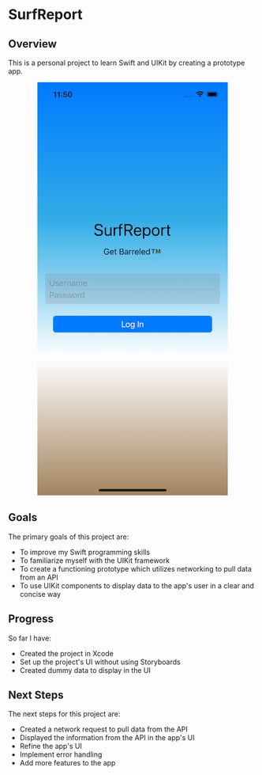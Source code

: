 # SurfReport

## Overview

This is a personal project to learn Swift and UIKit by creating a prototype app.

<p align="center">
  <img src="https://github.com/dalton-turner/SurfReport/blob/main/Simulator%20Screen%20Shot%20-%20iPhone%2013%20-%202022-06-29%20at%2011.50.29.png" />
</p>

## Goals

The primary goals of this project are:

- To improve my Swift programming skills
- To familiarize myself with the UIKit framework
- To create a functioning prototype which utilizes networking to pull data from an API
- To use UIKit components to display data to the app's user in a clear and concise way

## Progress

So far I have:

- Created the project in Xcode
- Set up the project's UI without using Storyboards
- Created dummy data to display in the UI

## Next Steps

The next steps for this project are:

- Created a network request to pull data from the API
- Displayed the information from the API in the app's UI
- Refine the app's UI
- Implement error handling
- Add more features to the app

